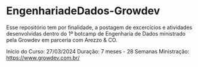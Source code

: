 # EngenhariadeDados-Growdev

Esse repositório tem por finalidade, a postagem de excercícios e atividades desenvolvidas dentro do  1º botcamp de Engenharia de Dados ministrado pela Growdev em parceria com Arezzo & CO.

Inicio do Curso: 27/03/2024
Duração: 7 meses - 28 Semanas
Ministração: https://www.growdev.com.br/
